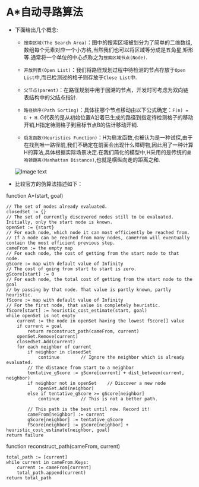 A*自动寻路算法
=======================================================
- 下面给出几个概念:
  
  - `搜索区域(The Search Area)`：图中的搜索区域被划分为了简单的二维数组,数组每个元素对应一个小方格,当然我们也可以将区域等分成是五角星,矩形等.通常将一个单位的中心点称之为`搜索区域节点(Node)`.
  
  - `开放列表(Open List)`：我们将路径规划过程中待检测的节点存放于`Open List`中,而已检测过的格子则存放于`Close List`中.
  
  - `父节点(parent)`：在路径规划中用于回溯的节点，开发时可考虑为双向链表结构中的父结点指针.
  
  - `路径排序(Path Sorting)`：具体往哪个节点移动由以下公式确定：`F(n) = G + H`. G代表的是从初始位置A沿着已生成的路径到指定待检测格子的移动开销,H指定待测格子到目标节点B的估计移动开销.
  
  - `启发函数(Heuristics Function)`：H为启发函数,也被认为是一种试探,由于在找到唯一路径前,我们不确定在前面会出现什么障碍物,因此用了一种计算H的算法,具体根据实际场景决定.在我们简化的模型中,H采用的是传统的`曼哈顿距离(Manhattan Distance)`,也就是横纵向走的距离之和.

  ![Image text](https://github.com/Perry961002/Dynamic_Demonstration_Of_A-Start_Algorithm/blob/master/AStart.png?raw=true)
  
- 比较官方的伪算法描述如下：

 function A*(start, goal)
 
    // The set of nodes already evaluated.
    closedSet := {}
    // The set of currently discovered nodes still to be evaluated. Initially, only the start node is known.
    openSet := {start}
    // For each node, which node it can most efficiently be reached from.
    // If a node can be reached from many nodes, cameFrom will eventually contain the most efficient previous step.
    cameFrom := the empty map
    // For each node, the cost of getting from the start node to that node.
    gScore := map with default value of Infinity
    // The cost of going from start to start is zero.
    gScore[start] := 0 
    // For each node, the total cost of getting from the start node to the goal
    // by passing by that node. That value is partly known, partly heuristic.
    fScore := map with default value of Infinity
    // For the first node, that value is completely heuristic.
    fScore[start] := heuristic_cost_estimate(start, goal)
    while openSet is not empty
        current := the node in openSet having the lowest fScore[] value
        if current = goal
            return reconstruct_path(cameFrom, current)
        openSet.Remove(current)
        closedSet.Add(current)
        for each neighbor of current
            if neighbor in closedSet
                continue        // Ignore the neighbor which is already evaluated.
            // The distance from start to a neighbor
            tentative_gScore := gScore[current] + dist_between(current, neighbor)
            if neighbor not in openSet    // Discover a new node
                openSet.Add(neighbor)
            else if tentative_gScore >= gScore[neighbor]
                continue        // This is not a better path.

            // This path is the best until now. Record it!
            cameFrom[neighbor] := current
            gScore[neighbor] := tentative_gScore
            fScore[neighbor] := gScore[neighbor] + heuristic_cost_estimate(neighbor, goal)
    return failure
    
function reconstruct_path(cameFrom, current)

    total_path := [current]
    while current in cameFrom.Keys:
        current := cameFrom[current]
        total_path.append(current)
    return total_path
